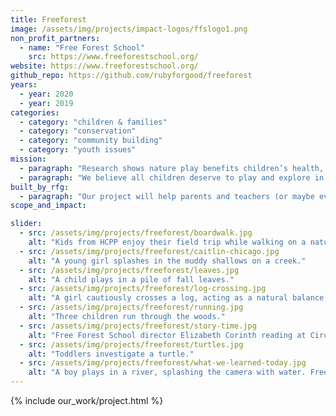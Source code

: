 ```yaml
---
title: Freeforest
image: /assets/img/projects/impact-logos/ffslogo1.png
non_profit_partners:
  - name: "Free Forest School"
    src: https://www.freeforestschool.org/
website: https://www.freeforestschool.org/
github_repo: https://github.com/rubyforgood/freeforest
years:
  - year: 2020
  - year: 2019
categories:
  - category: "children & families"
  - category: "conservation"
  - category: "community building"
  - category: "youth issues"
mission:
  - paragraph: "Research shows nature play benefits children’s health, supporting social-emotional, physical, and cognitive development and wellness. Yet time spent outdoors in unstructured play is at an all-time low and many children face significant barriers to playing in nature."
  - paragraph: "We believe all children deserve to play and explore in nature. We pursue equitable access to nature play for all children by mobilizing grassroots leaders and partnering with school districts, cities and community organizations."
built_by_rfg:
  - paragraph: "Our project will help parents and teachers (or maybe even kids!) find Free Forest School service areas wherever they might be. We're going to use Mapbox, so if you've ever wanted to learn some GIS work with your Rails and/or JavaScript, or played hooky to be in the great outdoors, this project is for you!"
scope_and_impact:

slider:
  - src: /assets/img/projects/freeforest/boardwalk.jpg
    alt: "Kids from HCPP enjoy their field trip while walking on a nature boardwalk."
  - src: /assets/img/projects/freeforest/caitlin-chicago.jpg
    alt: "A young girl splashes in the muddy shallows on a creek."
  - src: /assets/img/projects/freeforest/leaves.jpg
    alt: "A child plays in a pile of fall leaves."
  - src: /assets/img/projects/freeforest/log-crossing.jpg
    alt: "A girl cautiously crosses a log, acting as a natural balance beam across a creek. Free Forest School of Durango. Photo by Katherine Dudley."
  - src: /assets/img/projects/freeforest/running.jpg
    alt: "Three children run through the woods."
  - src: /assets/img/projects/freeforest/story-time.jpg
    alt: "Free Forest School director Elizabeth Corinth reading at Circle Time. Image by Homeless Children’s Playtime Project (HCPP)."
  - src: /assets/img/projects/freeforest/turtles.jpg
    alt: "Toddlers investigate a turtle."
  - src: /assets/img/projects/freeforest/what-we-learned-today.jpg
    alt: "A boy plays in a river, splashing the camera with water. Free Forest School of Austin. Photo by @what_we_learned_today."
---
```


{% include our_work/project.html %}
